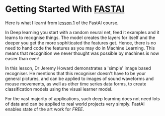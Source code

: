 # Getting Started With **[FASTAI](https://www.fast.ai/)**

Here is what I learnt from [lesson 1](https://course.fast.ai/Lessons/lesson1.html) of the FastAI course. 

In Deep learning you start with a random neural net, feed it examples and it learns to recognise things. The model creates the layers for itself and the deeper you get the more sophiticated the features get. Hence, there is no need to hand code the features as you may do in Machine Learning. This means that recognition we never thought was possible by machines is now easier than ever!

In this lesson, Dr Jeremy Howard demonstrates a 'simple' image based recogniser. He mentions that this recogniser doesn't have to be your general pictures, and can be applied to images of sound waveforms and mouse movements, as well as other time series data forms, to create classification models using the visual learner model. 

For the vast majority of applications, such deep learning does not need lots of data and can be applied to real world projects very simply. FastAI enables state of the art work for *FREE*. 

